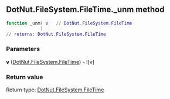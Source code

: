 ## DotNut.FileSystem.FileTime._unm method


```lua
function _unm( v   // DotNut.FileSystem.FileTime
             )
// returns: DotNut.FileSystem.FileTime
```


### Parameters

**v** ([DotNut.FileSystem.FileTime](../../../DotNut/FileSystem/FileTime.md)) - ![v]

### Return value

Return type: [DotNut.FileSystem.FileTime](../../../DotNut/FileSystem/FileTime.md)

